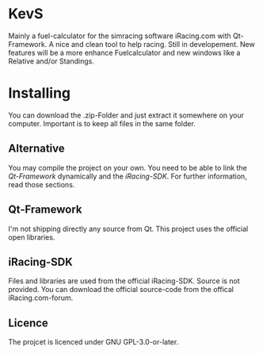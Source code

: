 # KevS
Mainly a fuel-calculator for the simracing software iRacing.com with Qt-Framework.
A nice and clean tool to help racing.
Still in developement. New features will be a more enhance Fuelcalculator and new windows like a Relative and/or Standings.

# Installing
You can download the .zip-Folder and just extract it somewhere on your computer. Important is to keep all files in the same folder.
## Alternative
You may compile the project on your own. You need to be able to link the *Qt-Framework* dynamically and the *iRacing-SDK*. For further information, read those sections.

## Qt-Framework
I'm not shipping directly any source from Qt. This project uses the official open libraries. 

## iRacing-SDK
Files and libraries are used from the official iRacing-SDK. Source is not provided. You can download the official source-code from the offical iRacing.com-forum.

## Licence
The projcet is licenced under GNU GPL-3.0-or-later.

